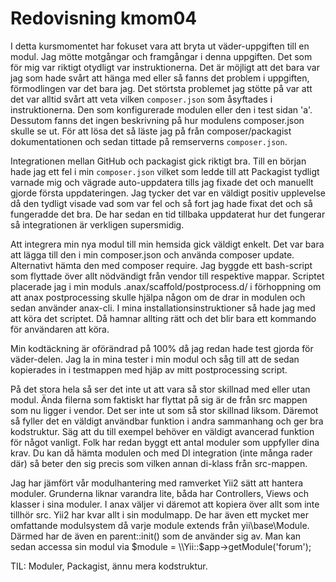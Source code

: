 ---
---
Redovisning kmom04
=========================

I detta kursmomentet har fokuset vara att bryta ut väder-uppgiften till en modul.
Jag mötte motgångar och framgångar i denna uppgiften. Det som för mig var riktigt
otydligt var instruktionerna. Det är möjligt att det bara var jag som hade svårt att
hänga med eller så fanns det problem i uppgiften, förmodlingen var det bara jag.
Det störtsta problemet jag stötte på var att det var alltid svårt att veta vilken `composer.json`
som åsyftades i instruktionerna. Den som konfigurerade modulen eller den i test sidan 'a'.
Dessutom fanns det ingen beskrivning på hur modulens composer.json skulle se ut. För att
lösa det så läste jag på från composer/packagist dokumentationen och sedan tittade på
remserverns `composer.json`.

Integrationen mellan GitHub och packagist gick riktigt bra. Till en början hade
jag ett fel i min `composer.json` vilket som ledde till att Packagist tydligt varnade
mig och vägrade auto-uppdatera tills jag fixade det och manuellt gjorde första uppdateringen.
Jag tycker det var en väldigt positiv upplevelse då den tydligt visade vad som var fel
och så fort jag hade fixat det och så fungeradde det bra. De har sedan en tid tillbaka
uppdaterat hur det fungerar så integrationen är verkligen supersmidig.

Att integrera min nya modul till min hemsida gick väldigt enkelt. Det var bara att
lägga till den i min composer.json och använda composer update. Alternativt hämta den med
composer require. Jag byggde ett bash-script som flyttade över allt nödvändigt från vendor
till respektive mappar. Scriptet placerade jag i min moduls .anax/scaffold/postprocess.d/
i förhoppning om att anax postprocessing skulle hjälpa någon om de drar in modulen
och sedan använder anax-cli. I mina installationsinstruktioner så hade jag med att
köra det scriptet. Då hamnar allting rätt och det blir bara ett kommando för användaren
att köra.

Min kodtäckning är oförändrad på 100% då jag redan hade test gjorda för väder-delen.
Jag la in mina tester i min modul och såg till att de sedan kopierades in i testmappen
med hjäp av mitt postprocessing script.

På det stora hela så ser det inte ut att vara så stor skillnad med eller utan modul.
Ända filerna som faktiskt har flyttat på sig är de från src mappen som nu ligger i vendor.
Det ser inte ut som så stor skillnad liksom. Däremot så fyller det en väldigt användbar
funktion i andra sammanhang och ger bra kodstruktur. Säg att du till exempel behöver en väldigt
avancerad funktion för något vanligt. Folk har redan byggt ett antal moduler som uppfyller
dina krav. Du kan då hämta modulen och med DI integration (inte många rader där) så beter
den sig precis som vilken annan di-klass från src-mappen.

Jag har jämfört vår modulhantering med ramverket Yii2 sätt att hantera moduler.
Grunderna liknar varandra lite, båda har Controllers, Views och klasser i sina moduler.
I anax väljer vi däremot att kopiera över allt som inte tillhör src. Yii2 har kvar allt
i sin modulmapp. De har även ett mycket mer omfattande modulsystem då varje module
extends från  yii\\base\\Module. Därmed har de även en parent::init() som de använder
sig av. Man kan sedan accessa sin modul via $module = \\Yii::$app->getModule('forum');

TIL: Moduler, Packagist, ännu mera kodstruktur.
